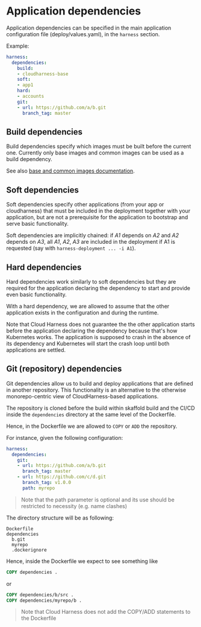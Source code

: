 # Application dependencies

Application dependencies can be specified in the main application configuration
file (deploy/values.yaml), in the `harness` section.

Example:
```yaml
harness:
  dependencies:
    build:
    - cloudharness-base
    soft:
    - app1
    hard:
    - accounts
    git:
    - url: https://github.com/a/b.git
      branch_tag: master
```

## Build dependencies

Build dependencies specify which images must be built before the current one.
Currently only base images and common images can be used as a build dependency.

See also [base and common images documentation](../base-common-images.md).

## Soft dependencies

Soft dependencies specify other applications (from your app or cloudharness) that
must be included in the deployment together with your application,
but are not a prerequisite for the application to bootstrap and serve basic functionality.

Soft dependencies are implicitly chained: if *A1* depends on *A2* and *A2* depends on *A3*,
all *A1*, *A2*, *A3* are included in the deployment if A1 is requested (say with
`harness-deployment ... -i A1`).

## Hard dependencies

Hard dependencies work similarly to soft dependencies but they are required for the 
application declaring the dependency to start and provide even basic functionality.

With a hard dependency, we are allowed to assume that the other application exists in the
configuration and during the runtime.

Note that Cloud Harness does not guarantee the the other application starts before the
application declaring the dependency because that's how Kubernetes works. The application
is supposed to crash in the absence of its dependency and Kubernetes will start the crash
loop until both applications are settled.

## Git (repository) dependencies

Git dependencies allow us to build and deploy applications that are defined in another repository.
This functionality is an alternative to the otherwise monorepo-centric view of CloudHarness-based
applications.

The repository is cloned before the build within skaffold build and the CI/CD inside the 
`dependencies` directory at the same level of the Dockerfile.

Hence, in the Dockerfile we are allowed to `COPY` or `ADD` the repository.

For instance, given the following configuration:
```yaml
harness:
  dependencies:
    git:
    - url: https://github.com/a/b.git
      branch_tag: master
    - url: https://github.com/c/d.git
      branch_tag: v1.0.0
      path: myrepo
```
> Note that the path parameter is optional and its use should be restricted to necessity (e.g. name clashes)

The directory structure will be as following:
```
Dockerfile
dependencies
  b.git
  myrepo
  .dockerignore
```

Hence, inside the Dockerfile we expect to see something like

```dockerfile
COPY dependencies .
```
or
```dockerfile
COPY dependencies/b/src .
COPY dependencies/myrepo/b .
```

> Note that Cloud Harness does not add the COPY/ADD statements to the Dockerfile